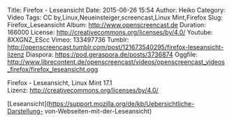 Title: Firefox - Leseansicht
Date: 2015-06-26 15:54
Author: Heiko
Category: Video
Tags: CC by,Linux,Neueinsteiger,screencast,Linux Mint,Firefox
Slug: Firefox_Leseansicht
Album: http://www.openscreencast.de
Duration: 166000
License: http://creativecommons.org/licenses/by/4.0/
Youtube: 8XXGNZ_EScc
Vimeo: 133497736
Tumblr: http://openscreencast.tumblr.com/post/121673540295/firefox-leseansicht-lizenz
Diaspora: https://pod.geraspora.de/posts/3736874
Oggfile: http://www.librecontent.de/openscreencast/videos/openscreencast_videos_firefox/firefox_leseansicht.ogg

Firefox - Leseansicht, Linux Mint 17.1  
Lizenz: <http://creativecommons.org/licenses/by/4.0/>  
  
[Leseansicht](https://support.mozilla.org/de/kb/Uebersichtliche-Darstellung-
von-Webseiten-mit-der-Leseansicht)


